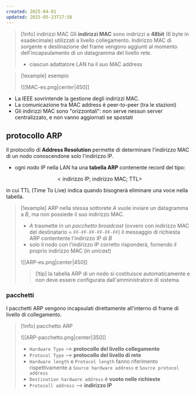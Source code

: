 ```yaml
---
created: 2025-04-01
updated: 2025-05-23T17:58
---
```


>[!info] indirizzi MAC
>Gli **indirizzi MAC** sono indirizzi a **48bit** (6 byte in esadecimale) utilizzati a livello collegamento. Indirizzo MAC di sorgente e destinazione del frame vengono aggiunti al momento dell'incapsulamento di un datagramma del livello rete.
>- ciascun adattatore LAN ha il suo MAC address

>[!example] esempio 
>
>![[MAC-es.png|center|450]]

- La IEEE sovrintende la gestione degli indirizzi MAC.
- La comunicazione tra MAC address è peer-to-peer (tra le stazioni)
- Gli indirizzi MAC sono "orizzontali": non serve nessun server centralizzato, e non vanno aggiornati se spostati

## protocollo ARP
Il protocollo di **Address Resolution** permette di determinare l'indirizzo MAC di un nodo conoscendone solo l'indirizzo IP.
- ogni nodo IP nella LAN ha una **tabella ARP** contenente record del tipo:

$$
<\text{indirizzo IP; indirizzo MAC; TTL}>
$$

in cui $\text{TTL}$ (Time To Live) indica quando bisognerà eliminare una voce nella tabella.

>[!example] ARP nella stessa sottorete
>$A$ vuole inviare un datagramma a $B$, ma non possiede il suo indirizzo MAC.
>- $A$ trasmette in un *pacchetto broadcast* (ovvero con indirizzo MAC del destinatario = `FF-FF-FF-FF-FF-FF`) il messaggio di richiesta ARP contentente l'indirizzo IP di $B$
>- solo il nodo con l'indirizzo IP corretto risponderà, fornendo il proprio indirizzo MAC (in *unicast*)
>
>![[ARP-es.png|center|450]]
>
>>[!tip] la tabella ARP di un nodo si costituisce automaticamente e non deve essere configurata dall'amministratore di sistema

### pacchetti
I pacchetti ARP vengono incapsulati direttamente all'interno di frame di livello di collegamento.

>[!info] pacchetto ARP
>
>![[ARP-pacchetto.png|center|350]]
>
>- `Hardware Type` ⟶ **protocollo del livello collegamento** 
>- `Protocol Type` ⟶ **protocollo del livello di rete**
>- `Hardware length` e `Protocol length` fanno riferimento rispettivamente a `Source hardware address` e `Source protocol address`
>- `Destination hardware address` è **vuoto nelle richieste**
>- `Protocoll address` ⟶ **indirizzo IP**
